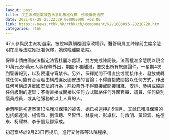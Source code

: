```yaml
---
layout: post
title: 民主派初選案被告余慧明獲准保釋　傍晚離開法院
date: 2021-07-28 23:22:29.000000000 +08:00
link: https://news.rthk.hk/rthk/ch/component/k2/1603095-20210728.htm
categories: rthk
---
```


47人參與民主派初選案，被控串謀顛覆國家政權罪，醫管局員工陣線前主席余慧明在高等法院獲批准保釋，她傍晚離開法院。

保釋申請由國安法指定法官杜麗冰處理，雙方完成陳詞後，法官批准余慧明以現金10萬元及5萬元人事保釋外出，期間不准離港，要交出所有旅遊證件，一星期4次到警署報到，以及要遵守宵禁令。另外，保釋期間不得直接或間接作出、發放或轉載任何可能有合理理由構成違反國安法的言論；不得直接或間接以任何方式，作出任何可構成違反國安法的行為；除投票外不得直接或間接組織、安排、參與或協調任何級別的選舉；不得直接或間接以任何方式聯絡任何外國官員、議員、任何級別議員成員，或其他服務於以上人員的人。

余慧明是初選案第13名獲准保釋的被告，她已被還押約5個月。其餘已獲准保釋的包括鄭達鴻、楊雪盈、劉偉聰、呂智恆、林景楠、彭卓棋、何啟明、黃碧雲、施德來、柯耀林、李予信及鄒家成。

初選案將於9月23日再提訊，進行交付高等法院程序。
